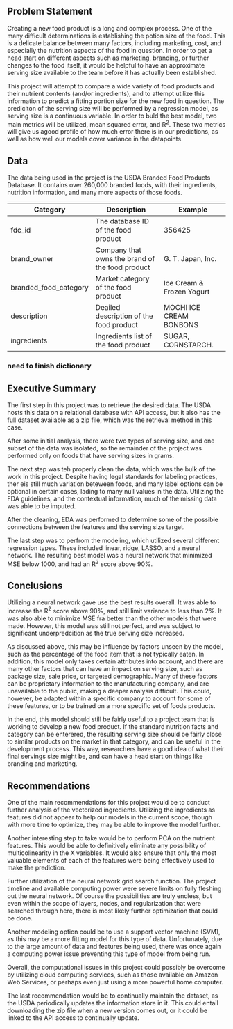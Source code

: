 ## Problem Statement

Creating a new food product is a long and complex process. One of the many difficult determinations is establishing the potion size of the food. This is a delicate balance between many factors, including marketing, cost, and especially the nutrition aspects of the food in question. In order to get a head start on different aspects such as marketing, branding, or further changes to the food itself, it would be helpful to have an approximate serving size available to the team before it has actually been established.

This project will attempt to compare a wide variety of food products and their nutrient contents (and/or ingredients), and to attempt utilize this information to predict a fitting portion size for the new food in question. The prediciton of the serving size will be performed by a regression model, as serving size is a continuous variable. In order to buld the best model, two main metrics will be utilized, mean squared error, and R<sup>2</sup>. These two metrics will give us agood profile of how much error there is in our predictions, as well as how well our models cover variance in the datapoints.


## Data

The data being used in the project is the USDA Branded Food Products Database. It contains over 260,000 branded foods, with their ingredients, nutrition information, and many more aspects of those foods. 

|Category|Description|Example|
|---|---|---|
|fdc_id|The database ID of the food product|356425|
|brand_owner|Company that owns the brand of the food product|G. T. Japan, Inc.|
|branded_food_category|Market category of the food product|Ice Cream & Frozen Yogurt|
|description|Deailed description of the food product|MOCHI ICE CREAM BONBONS|
|ingredients|Ingredients list of the food product|SUGAR, CORNSTARCH.|
### need to finish dictionary

## Executive Summary

The first step in this project was to retrieve the desired data. The USDA hosts this data on a relational database with API access, but it also has the full dataset available as a zip file, which was the retrieval method in this case.

After some initial analysis, there were two types of serving size, and one subset of the data was isolated, so the remainder of the project was performed only on foods that have serving sizes in grams.

The next step was teh properly clean the data, which was the bulk of the work in this project. Despite having legal standards for labeling practices, ther eis still much variation beteween foods, and many label options can be optional in certain cases, lading to many null values in the data. Utilizing the FDA guidelines, and the contextual information, much of the missing data was able to be imputed.

After the cleaning, EDA was performed to determine some of the possible connections between the features and the serving size target.

The last step was to perfrom the modeling, which utilized several different regression types. These included linear, ridge, LASSO, and a neural network. The resulting best model was a neural network that minimized MSE below 1000, and had an R<sup>2</sup> score above 90%.

## Conclusions

Utilizing a neural network gave use the best results overall. It was able to increase the R<sup>2</sup> score above 90%, and still limit variance to less than 2%. It was also able to minimize MSE fra better than the other models that were made. However, this model was still not perfect, and was subject to significant underpredcition as the true serving size increased. 

As discussed above, this may be influence by factors unseen by the model, such as the percentage of the food item that is not typically eaten. In addition, this model only takes certain attributes into account, and there are many other factors that can have an impact on serving size, such as package size, sale price, or targeted demographic. Many of these factors can be proprietary information to the manufacturing company, and are unavailable to the public, making a deeper analysis difficult. This could, however, be adapted within a specific company to account for some of these features, or to be trained on a more specific set of foods products.

In the end, this model should still be fairly useful to a project team that is working to develop a new food product. If the standard nutrition facts and category can be enterered, the resulting serving size should be fairly close to similar products on the market in that category, and can be useful in the development process. This way, researchers have a good idea of what their final servings size might be, and can have a head start on things like branding and marketing.

## Recommendations

One of the main recommendations for this project would be to conduct further analysis of the vectorized ingredients. Utilizing the ingredients as features did not appear to help our models in the current scope, though with more time to optimize, they may be able to improve the model further.

Another interesting step to take would be to perform PCA on the nutrient features. This would be able to definitively eliminate any possibility of multicolinearity in the X variables. It would also ensure that only the most valuable elements of each of the features were being effectively used to make the prediction.

Further utilization of the neural network grid search function. The project timeline and available computing power were severe limits on fully fleshing out the neural network. Of course the possibilities are truly endless, but even within the scope of layers, nodes, and regularization that were searched through here, there is most likely further optimization that could be done.

Another modeling option could be to use a support vector machine (SVM), as this may be a more fitting model for this type of data. Unfortunately, due to the large amount of data and features being used, there was once again a computing power issue preventing this type of model from being run.

Overall, the computational issues in this project could possibly be overcome by utilizing cloud computing services, such as those available on Amazon Web Services, or perhaps even just using a more powerful home computer.

The last recommendation would be to continually maintain the dataset, as the USDA periodically updates the information store in it. This could entail downloading the zip file when a new version comes out, or it could be linked to the API access to continually update.